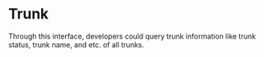# Trunk

Through this interface, developers could query trunk information like trunk status, trunk name, and etc. of all trunks.

